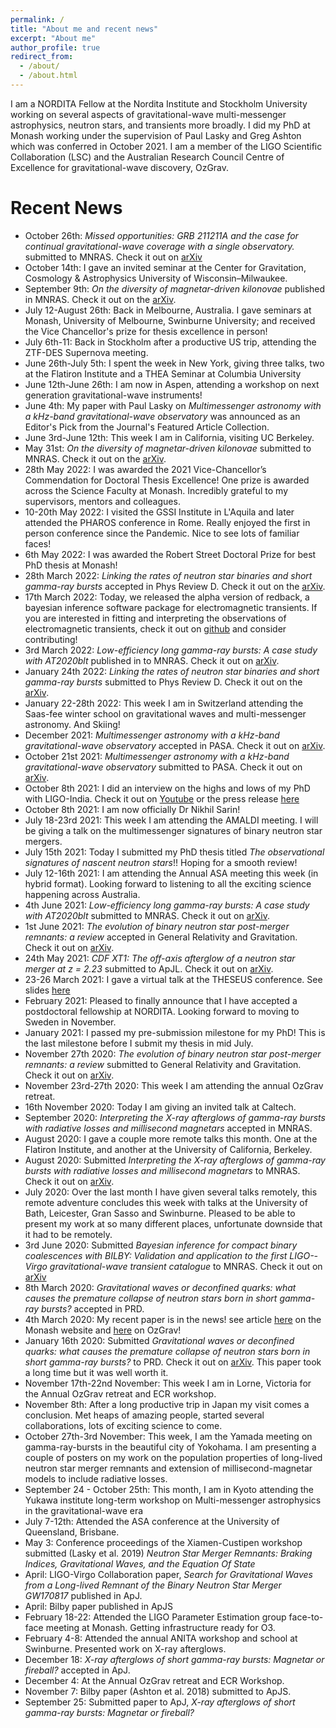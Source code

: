 ```yaml
---
permalink: /
title: "About me and recent news"
excerpt: "About me"
author_profile: true
redirect_from:
  - /about/
  - /about.html
---
```


I am a NORDITA Fellow at the Nordita Institute and Stockholm University working on several aspects of gravitational-wave multi-messenger astrophysics, neutron stars, and transients more broadly. I did my PhD at Monash working under the supervision of Paul Lasky and Greg Ashton which was conferred in October 2021.
I am a member of the LIGO Scientific Collaboration (LSC) and the Australian Research Council Centre of Excellence for gravitational-wave discovery, OzGrav.

# Recent News
* October 26th: _Missed opportunities: GRB 211211A and the case for continual gravitational-wave coverage with a single observatory._ submitted to MNRAS. Check it out on [arXiv](https://arxiv.org/abs/2210.14938)
* October 14th: I gave an invited seminar at the Center for Gravitation, Cosmology & Astrophysics
University of Wisconsin–Milwaukee. 
* September 9th: _On the diversity of magnetar-driven kilonovae_ published in MNRAS. Check it out on the [arXiv](https://arxiv.org/abs/2205.14159).
* July 12-August 26th: Back in Melbourne, Australia. I gave seminars at Monash, University of Melbourne, Swinburne University; and received the Vice Chancellor's prize for thesis excellence in person!
* July 6th-11: Back in Stockholm after a productive US trip, attending the ZTF-DES Supernova meeting. 
* June 26th-July 5th: I spent the week in New York, giving three talks, two at the Flatiron Institute and a THEA Seminar at Columbia University
* June 12th-June 26th: I am now in Aspen, attending a workshop on next generation gravitational-wave instruments!
* June 4th: My paper with Paul Lasky on _Multimessenger astronomy with a kHz-band gravitational-wave observatory_ was announced as an Editor's Pick from the Journal's Featured Article Collection.
* June 3rd-June 12th: This week I am in California, visiting UC Berkeley.
* May 31st: _On the diversity of magnetar-driven kilonovae_ submitted to MNRAS. Check it out on the [arXiv](https://arxiv.org/abs/2205.14159).
* 28th May 2022: I was awarded the 2021 Vice-Chancellor’s Commendation for Doctoral Thesis Excellence! One prize is awarded across the Science Faculty at Monash. Incredibly grateful to my supervisors, mentors and colleagues.
* 10-20th May 2022: I visited the GSSI Institute in L'Aquila and later attended the PHAROS conference in Rome. Really enjoyed the first in person conference since the Pandemic. Nice to see lots of familiar faces!
* 6th May 2022: I was awarded the Robert Street Doctoral Prize for best PhD thesis at Monash!
* 28th March 2022: _Linking the rates of neutron star binaries and short gamma-ray bursts_ accepted in Phys Review D. Check it out on the [arXiv](https://arxiv.org/abs/2201.08491).
* 17th March 2022: Today, we released the alpha version of redback, a bayesian inference software package for electromagnetic transients. If you are interested in fitting and interpreting the observations of electromagnetic transients, check it out on [github](https://github.com/nikhil-sarin/redback) and consider contributing!
* 3rd March 2022: _Low-efficiency long gamma-ray bursts: A case study with AT2020blt_ published in to MNRAS. Check it out on [arXiv](https://arxiv.org/abs/2106.01556).
* January 24th 2022: _Linking the rates of neutron star binaries and short gamma-ray bursts_ submitted to Phys Review D. Check it out on the [arXiv](https://arxiv.org/abs/2201.08491).
* January 22-28th 2022: This week I am in Switzerland attending the Saas-fee winter school on gravitational waves and multi-messenger astronomy. And Skiing!
* December 2021: _Multimessenger astronomy with a kHz-band gravitational-wave observatory_ accepted in PASA. Check it out  on [arXiv](https://arxiv.org/abs/2110.10892).
* October 21st 2021: _Multimessenger astronomy with a kHz-band gravitational-wave observatory_ submitted to PASA. Check it out  on [arXiv](https://arxiv.org/abs/2110.10892).
* October 8th 2021: I did an interview on the highs and lows of my PhD with LIGO-India. Check it out on [Youtube](https://www.youtube.com/watch?v=A-3n3IklmM0) or the press release [here](https://www.ligo-india.in/blog36/)
* October 8th 2021: I am now officially Dr Nikhil Sarin!
* July 18-23rd 2021: This week I am attending the AMALDI meeting. I will be giving a talk on the multimessenger signatures of binary neutron star mergers.
* July 15th 2021: Today I submitted my PhD thesis titled _The observational signatures of nascent neutron stars_!! Hoping for a smooth review!
* July 12-16th 2021: I am attending the Annual ASA meeting this week (in hybrid format). Looking forward to listening to all the exciting science happening across Australia.
* 4th June 2021: _Low-efficiency long gamma-ray bursts: A case study with AT2020blt_ submitted to MNRAS. Check it out  on [arXiv](https://arxiv.org/abs/2106.01556).
* 1st June 2021: _The evolution of binary neutron star post-merger remnants: a review_ accepted in General Relativity and Gravitation. Check it out  on [arXiv](https://arxiv.org/abs/2012.08172).
* 24th May 2021: _CDF XT1: The off-axis afterglow of a neutron star merger at z = 2.23_ submitted to ApJL. Check it out  on [arXiv](https://arxiv.org/abs/2105.10108).
* 23-26 March 2021: I gave a virtual talk at the THESEUS conference. See slides [here](https://www.isdc.unige.ch/theseus/posters-slides.html)
* February 2021: Pleased to finally announce that I have accepted a postdoctoral fellowship at NORDITA. Looking forward to moving to Sweden in November.
* January 2021: I passed my pre-submission milestone for my PhD! This is the last milestone before I submit my thesis in mid July.
* November 27th 2020: _The evolution of binary neutron star post-merger remnants: a review_ submitted to General Relativity and Gravitation. Check it out  on [arXiv](https://arxiv.org/abs/2012.08172).
* November 23rd-27th 2020: This week I am attending the annual OzGrav retreat.  
* 16th November 2020: Today I am giving an invited talk at Caltech.
* September 2020: _Interpreting the X-ray afterglows of gamma-ray bursts with radiative losses and millisecond magnetars_ accepted in MNRAS.
* August 2020: I gave a couple more remote talks this month. One at the Flatiron Institute, and another at the University of California, Berkeley.
* August 2020: Submitted _Interpreting the X-ray afterglows of gamma-ray bursts with radiative losses and millisecond magnetars_ to MNRAS. Check it out  on [arXiv](https://arxiv.org/abs/2008.05745).
* July 2020: Over the last month I have given several talks remotely, this remote adventure concludes this week with talks at the University of Bath, Leicester, Gran Sasso and Swinburne. Pleased to be able to present my work at so many different places, unfortunate downside that it had to be remotely.
* 3rd June 2020: Submitted _Bayesian inference for compact binary coalescences with BILBY: Validation and application to the first LIGO--Virgo gravitational-wave transient catalogue_ to MNRAS. Check it out  on [arXiv](https://arxiv.org/abs/2006.00714)
* 8th March 2020: _Gravitational waves or deconfined quarks: what causes the premature collapse of neutron stars born in short gamma-ray bursts?_ accepted in PRD.
* 4th March 2020: My recent paper is in the news! see article [here](https://www.monash.edu/science/news/current/new-study-reveals-possible-formation-of-massive-neutron-stars-from-stellar-collision/_nocache) on the Monash website and [here](https://www.ozgrav.org/news/new-study-reveals-possible-formation-of-massive-neutron-stars-from-stellar-collision) on OzGrav!
* January 16th 2020: Submitted _Gravitational waves or deconfined quarks: what causes the premature collapse of neutron stars born in short gamma-ray bursts?_ to PRD. Check it out  on [arXiv](https://arxiv.org/abs/2001.06102). This paper took a long time but it was well worth it.
* November 17th-22nd November: This week I am in Lorne, Victoria for the Annual OzGrav retreat and ECR workshop.  
* November 8th: After a long productive trip in Japan my visit comes a conclusion. Met heaps of amazing people, started several collaborations, lots of exciting science to come.
* October 27th-3rd November: This week, I am the Yamada meeting on gamma-ray-bursts in the beautiful city of Yokohama. I am presenting a couple of posters on my work on the population properties of long-lived neutron star merger remnants and extension of millisecond-magnetar models to include radiative losses.
* September 24 - October 25th: This month, I am in Kyoto attending the Yukawa institute long-term workshop on Multi-messenger astrophysics in the
gravitational-wave era
* July 7-12th: Attended the ASA conference at the University of Queensland, Brisbane.
* May 3: Conference proceedings of the Xiamen-Custipen workshop submitted (Lasky et al. 2019) _Neutron Star Merger Remnants: Braking Indices, Gravitational Waves, and the Equation Of State_
* April: LIGO-Virgo Collaboration paper, _Search for Gravitational Waves from a Long-lived Remnant of the Binary Neutron Star Merger GW170817_ published in ApJ.
* April: Bilby paper published in ApJS
* February 18-22: Attended the LIGO Parameter Estimation group face-to-face meeting at Monash. Getting infrastructure ready for O3.
* February 4-8: Attended the annual ANITA workshop and school at Swinburne. Presented work on X-ray afterglows.
* December 18: _X-ray afterglows of short gamma-ray bursts: Magnetar or fireball?_ accepted in ApJ.
* December 4: At the Annual OzGrav retreat and ECR Workshop.
* November 7: Bilby paper (Ashton et al. 2018) submitted to ApJS.
* September 25: Submitted paper to ApJ, _X-ray afterglows of short gamma-ray bursts: Magnetar or fireball?_
